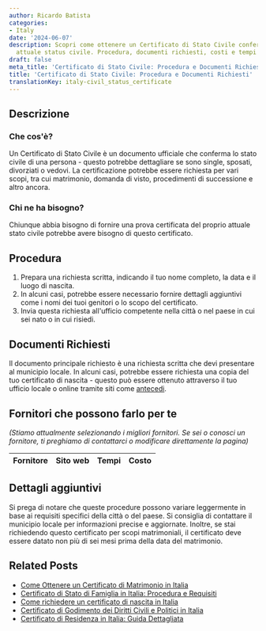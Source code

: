 ```yaml
---
author: Ricardo Batista
categories:
- Italy
date: '2024-06-07'
description: Scopri come ottenere un Certificato di Stato Civile confermando il tuo
  attuale status civile. Procedura, documenti richiesti, costi e tempi variabili inclusi.
draft: false
meta_title: 'Certificato di Stato Civile: Procedura e Documenti Richiesti'
title: 'Certificato di Stato Civile: Procedura e Documenti Richiesti'
translationKey: italy-civil_status_certificate
---
```



## Descrizione
### Che cos'è?
Un Certificato di Stato Civile è un documento ufficiale che conferma lo stato civile di una persona - questo potrebbe dettagliare se sono single, sposati, divorziati o vedovi. La certificazione potrebbe essere richiesta per vari scopi, tra cui matrimonio, domanda di visto, procedimenti di successione e altro ancora.

### Chi ne ha bisogno?
Chiunque abbia bisogno di fornire una prova certificata del proprio attuale stato civile potrebbe avere bisogno di questo certificato.

## Procedura
1. Prepara una richiesta scritta, indicando il tuo nome completo, la data e il luogo di nascita.
2. In alcuni casi, potrebbe essere necessario fornire dettagli aggiuntivi come i nomi dei tuoi genitori o lo scopo del certificato.
3. Invia questa richiesta all'ufficio competente nella città o nel paese in cui sei nato o in cui risiedi.

## Documenti Richiesti
Il documento principale richiesto è una richiesta scritta che devi presentare al municipio locale. In alcuni casi, potrebbe essere richiesta una copia del tuo certificato di nascita - questo può essere ottenuto attraverso il tuo ufficio locale o online tramite siti come [antecedi](https://www.anteceedinti.com).

## Fornitori che possono farlo per te

_(Stiamo attualmente selezionando i migliori fornitori. Se sei o conosci un fornitore, ti preghiamo di contattarci o modificare direttamente la pagina)_

| Fornitore       |     Sito web    |     Tempi        |       Costo      |
| --------------- | --------------- |  :-------------: | :-------------: |

## Dettagli aggiuntivi
Si prega di notare che queste procedure possono variare leggermente in base ai requisiti specifici della città o del paese. Si consiglia di contattare il municipio locale per informazioni precise e aggiornate. Inoltre, se stai richiedendo questo certificato per scopi matrimoniali, il certificato deve essere datato non più di sei mesi prima della data del matrimonio.


## Related Posts

- [Come Ottenere un Certificato di Matrimonio in Italia](https://tramitit.com/it/guides/italy/richiesta_certificato_di_matrimonio/)
- [Certificato di Stato di Famiglia in Italia: Procedura e Requisiti](https://tramitit.com/it/guides/italy/richiesta_certificato_di_stato_di_famiglia/)
- [Come richiedere un certificato di nascita in Italia](https://tramitit.com/it/guides/italy/richiesta_certificato_di_nascita/)
- [Certificato di Godimento dei Diritti Civili e Politici in Italia](https://tramitit.com/it/guides/italy/richiesta_certificato_di_godimento_dei_diritti_civili/)
- [Certificato di Residenza in Italia: Guida Dettagliata](https://tramitit.com/it/guides/italy/richiesta_certificato_di_residenza/)